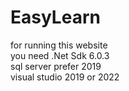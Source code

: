 # EasyLearn
for running this website <br>
you need .Net Sdk 6.0.3 <br>
sql server prefer 2019 <br>
visual studio 2019 or 2022 <br>
